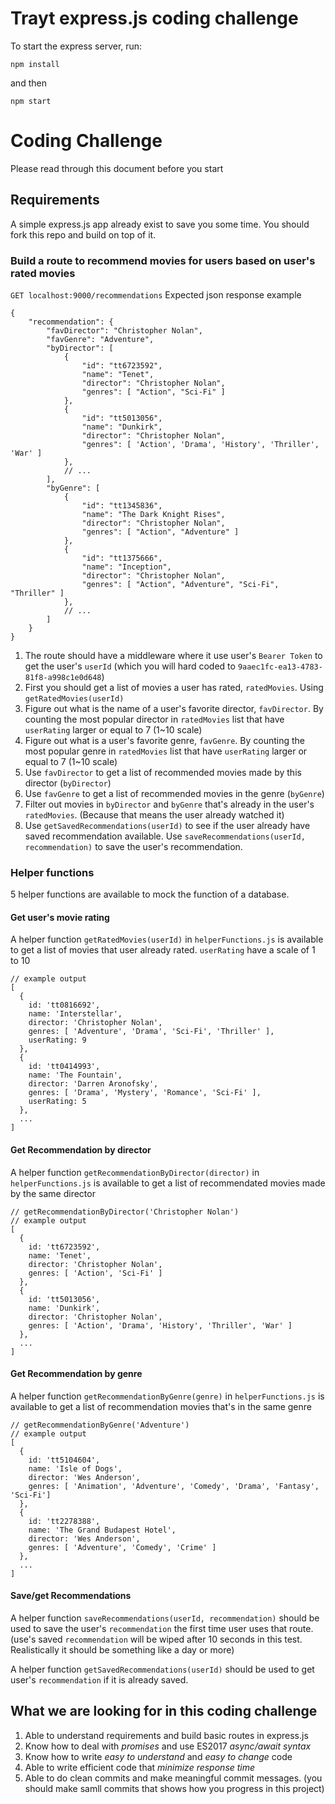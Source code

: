 # Trayt express.js coding challenge

To start the express server, run:

`npm install`

and then

`npm start`

# Coding Challenge

Please read through this document before you start

## Requirements

A simple express.js app already exist to save you some time. You should fork this repo and build on top of it.

### Build a route to recommend movies for users based on user's rated movies

`GET localhost:9000/recommendations`
Expected json response example
```jsonld=
{
    "recommendation": {
        "favDirector": "Christopher Nolan",
        "favGenre": "Adventure",
        "byDirector": [
            {
                "id": "tt6723592",
                "name": "Tenet",
                "director": "Christopher Nolan",
                "genres": [ "Action", "Sci-Fi" ]
            },
            {
                "id": "tt5013056",
                "name": "Dunkirk",
                "director": "Christopher Nolan",
                "genres": [ 'Action', 'Drama', 'History', 'Thriller', 'War' ]
            },
            // ...
        ],
        "byGenre": [
            {
                "id": "tt1345836",
                "name": "The Dark Knight Rises",
                "director": "Christopher Nolan",
                "genres": [ "Action", "Adventure" ]
            },
            {
                "id": "tt1375666",
                "name": "Inception",
                "director": "Christopher Nolan",
                "genres": [ "Action", "Adventure", "Sci-Fi", "Thriller" ]
            },
            // ...
        ]
    }
}
```

1. The route should have a middleware where it use user's `Bearer Token` to get the user's `userId`
(which you will hard coded to `9aaec1fc-ea13-4783-81f8-a998c1e0d648`)
2. First you should get a list of movies a user has rated, `ratedMovies`. Using `getRatedMovies(userId)`
3. Figure out what is the name of a user's favorite director, `favDirector`. By counting the most popular director in `ratedMovies` list that have `userRating` larger or equal to 7 (1~10 scale)
4. Figure out what is a user's favorite genre, `favGenre`. By counting the most popular genre in `ratedMovies` list that have `userRating` larger or equal to 7 (1~10 scale)
5. Use `favDirector` to get a list of recommended movies made by this director (`byDirector`)
6. Use `favGenre` to get a list of recommended movies in the genre (`byGenre`)
7. Filter out movies in `byDirector` and `byGenre` that's already in the user's `ratedMovies`. (Because that means the user already watched it)
8. Use `getSavedRecommendations(userId)` to see if the user already have saved recommendation available. Use `saveRecommendations(userId, recommendation)` to save the user's recommendation.

### Helper functions

5 helper functions are available to mock the function of a database.

#### Get user's movie rating
A helper function `getRatedMovies(userId)` in `helperFunctions.js` is available to get a list of movies that user already rated. `userRating` have a scale of 1 to 10
```
// example output
[
  {
    id: 'tt0816692',
    name: 'Interstellar',
    director: 'Christopher Nolan',
    genres: [ 'Adventure', 'Drama', 'Sci-Fi', 'Thriller' ],
    userRating: 9
  },
  {
    id: 'tt0414993',
    name: 'The Fountain',
    director: 'Darren Aronofsky',
    genres: [ 'Drama', 'Mystery', 'Romance', 'Sci-Fi' ],
    userRating: 5
  },
  ...
]
```

#### Get Recommendation by director
A helper function `getRecommendationByDirector(director)` in `helperFunctions.js` is available to get a list of recommendated movies made by the same director
```
// getRecommendationByDirector('Christopher Nolan')
// example output
[
  {
    id: 'tt6723592',
    name: 'Tenet',
    director: 'Christopher Nolan',
    genres: [ 'Action', 'Sci-Fi' ]
  },
  {
    id: 'tt5013056',
    name: 'Dunkirk',
    director: 'Christopher Nolan',
    genres: [ 'Action', 'Drama', 'History', 'Thriller', 'War' ]
  },
  ...
]
```

#### Get Recommendation by genre
A helper function `getRecommendationByGenre(genre)` in `helperFunctions.js` is available to get a list of recommendation movies that's in the same genre
```
// getRecommendationByGenre('Adventure')
// example output
[
  {
    id: 'tt5104604',
    name: 'Isle of Dogs',
    director: 'Wes Anderson',
    genres: [ 'Animation', 'Adventure', 'Comedy', 'Drama', 'Fantasy', 'Sci-Fi']
  },
  {
    id: 'tt2278388',
    name: 'The Grand Budapest Hotel',
    director: 'Wes Anderson',
    genres: [ 'Adventure', 'Comedy', 'Crime' ]
  },
  ...
]
```

#### Save/get Recommendations
A helper function `saveRecommendations(userId, recommendation)` should be used to save the user's `recommendation` the first time user uses that route. (use's saved `recommendation` will be wiped after 10 seconds in this test. Realistically it should be something like a day or more)

A helper function `getSavedRecommendations(userId)` should be used to get user's `recommendation` if it is already saved.

## What we are looking for in this coding challenge

1. Able to understand requirements and build basic routes in express.js
2. Know how to deal with *promises* and use ES2017 *async/await syntax*
3. Know how to write *easy to understand* and *easy to change* code
4. Able to write efficient code that *minimize response time*
5. Able to do clean commits and make meaningful commit messages. (you should make samll commits that shows how you progress in this project)



